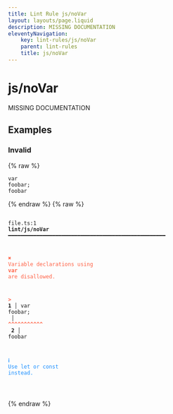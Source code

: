 ```yaml
---
title: Lint Rule js/noVar
layout: layouts/page.liquid
description: MISSING DOCUMENTATION
eleventyNavigation:
	key: lint-rules/js/noVar
	parent: lint-rules
	title: js/noVar
---
```


# js/noVar

MISSING DOCUMENTATION

<!-- EVERYTHING BELOW IS AUTOGENERATED. SEE SCRIPTS FOLDER FOR UPDATE SCRIPTS hash(df5a7f7b6464838c96a942754aada787c54401bf) -->

## Examples
### Invalid
{% raw %}<pre class="language-text"><code class="language-text"><span class="token keyword">var</span> <span class="token variable">foobar</span><span class="token punctuation">;</span>
<span class="token variable">foobar</span></code></pre>{% endraw %}
{% raw %}<pre class="language-text"><code class="language-text">
 <span style="text-decoration-style: dotted;">file.ts:1</span> <strong>lint/js/noVar</strong> ━━━━━━━━━━━━━━━━━━━━━━━━━━━━━━━━━━━━━━━━━━━━━━━━━━

  <strong><span style="color: Tomato;">✖ </span></strong><span style="color: Tomato;">Variable declarations using </span><span style="color: Tomato;"><strong>var</strong></span><span style="color: Tomato;"> are disallowed.</span>

  <strong><span style="color: Tomato;">></span></strong><strong> 1</strong><strong> │ </strong><span class="token keyword">var</span> <span class="token variable">foobar</span><span class="token punctuation">;</span>
     <strong> │ </strong><span style="color: Tomato;"><strong>^</strong></span><span style="color: Tomato;"><strong>^</strong></span><span style="color: Tomato;"><strong>^</strong></span><span style="color: Tomato;"><strong>^</strong></span><span style="color: Tomato;"><strong>^</strong></span><span style="color: Tomato;"><strong>^</strong></span><span style="color: Tomato;"><strong>^</strong></span><span style="color: Tomato;"><strong>^</strong></span><span style="color: Tomato;"><strong>^</strong></span><span style="color: Tomato;"><strong>^</strong></span><span style="color: Tomato;"><strong>^</strong></span>
  <strong>  2</strong><strong> │ </strong><span class="token variable">foobar</span>

  <strong><span style="color: DodgerBlue;">ℹ </span></strong><span style="color: DodgerBlue;">Use let or const instead.</span>

</code></pre>{% endraw %}
